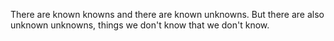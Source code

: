 There are known knowns and there are known unknowns.
But there are also unknown unknowns, things we don't know that we don't know.
<!--
**Kian3/Kian3** is a ✨ _special_ ✨ repository because its `README.md` (this file) appears on your GitHub profile.
-->
